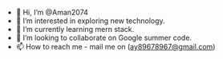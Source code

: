 - 👋 Hi, I’m @Aman2074
- 👀 I’m interested in exploring new technology.
- 🌱 I’m currently learning mern stack.
- 💞️ I’m looking to collaborate on Google summer code.
- 📫 How to reach me - mail me on (ay89678967@gmail.com)

<!---
Aman2074/Aman2074 is a ✨ special ✨ repository because its `README.md` (this file) appears on your GitHub profile.
You can click the Preview link to take a look at your changes.
--->
